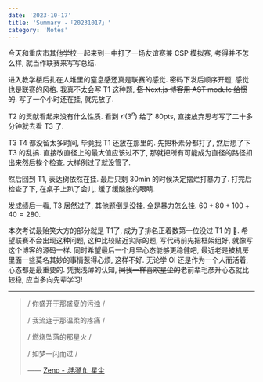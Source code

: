 ```yaml
---
date: '2023-10-17'
title: 'Summary -「20231017」'
category: 'Notes'
---
```


今天和重庆市其他学校一起来到一中打了一场友谊赛兼 CSP 模拟赛, 考得并不怎么样, 就当作联赛来写写总结.

进入教学楼后扎在人堆里的窒息感还真是联赛的感觉. 密码下发后顺序开题, 感觉也是联赛的风格. 我真不太会写 T1 这种题, ~~搭 Next.js 博客用 AST module 给惯的~~. 写了一个小时还在挂, 就先放了.

T2 的贡献看起来没有什么性质. 看到 $\mathcal O(3^n)$ 给了 80pts, 直接放弃思考写了二十多分钟就去看 T3 了.

T3 T4 都没留太多时间, 毕竟我 T1 还放在那里的. 先把朴素分都打了, 然后想了下 T3 的乱搞. 直接改直径上的最大值应该过不了, 那就把所有可能成为直径的路径扣出来然后挨个检查. 大样例过了就没管了.

然后回到 T1, 表达树依然在挂. 最后只剩 30min 的时候决定摆烂打暴力了. 打完后检查了下, 在桌子上趴了会儿, 缓了缓酸胀的眼睛.

发成绩后一看, T3 居然过了, 其他题倒是没挂. ~~全是暴力怎么挂~~. $60+80+100+40=280$.

本次考试最贻笑大方的部分就是 T1了, 成为了排名正着数第一位没过 T1 的 🤡. 希望联赛不会出现这种问题, 这种比较贴近实际的题, 写代码前先把框架组好, 就像写这个博客的源码一样. 同时希望最后一个月里心态能够更稳健吧, 最近老是被机房里面一些莫名其妙的事情惹得心烦, 这样不好. 无论学 OI 还是作为一个人而活着, 心态都是最重要的. 凭我浅薄的认知, ~~同我一样喜欢星尘的~~老前辈毛彦升心态就比较稳, 应当多向先辈学习!

---

> / 你盛开于那盛夏的污浊 /
>
> / 我流连于那温柔的疼痛 /
>
> / 燃烧坠落的那星火 /
>
> / 如梦一闪而过 /
>
> —— [Zeno - *涟漪* ft. 星尘](https://vocadb.net/S/170954)